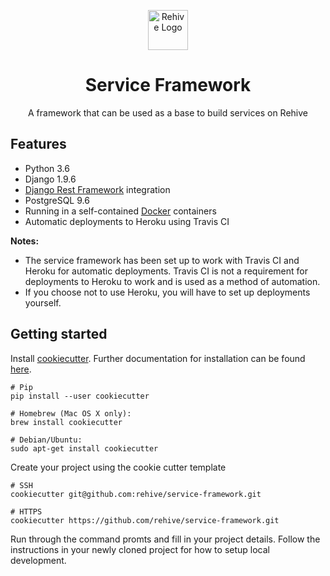 <p align="center">
  <img width="64" src="https://avatars2.githubusercontent.com/u/22204821?s=200&v=4" alt="Rehive Logo">
  <h1 align="center">Service Framework</h1>
  <p align="center">A framework that can be used as a base to build services on Rehive</p>
</p>


## Features
- Python 3.6
- Django 1.9.6
- [Django Rest Framework](http://www.django-rest-framework.org/) integration
- PostgreSQL 9.6
- Running in a self-contained [Docker](https://www.docker.com/) containers
- Automatic deployments to Heroku using Travis CI

**Notes:**
- The service framework has been set up to work with Travis CI and Heroku for automatic
deployments. Travis CI is not a requirement for deployments to Heroku to work and is used 
as a method of automation.
- If you choose not to use Heroku, you will have to set up deployments yourself.
 

## Getting started
Install [cookiecutter](https://github.com/audreyr/cookiecutter). Further documentation for installation can be found [here](https://cookiecutter.readthedocs.io/en/latest/installation.html#install-cookiecutter).
```
# Pip
pip install --user cookiecutter

# Homebrew (Mac OS X only):
brew install cookiecutter

# Debian/Ubuntu:
sudo apt-get install cookiecutter
```

Create your project using the cookie cutter template
```
# SSH
cookiecutter git@github.com:rehive/service-framework.git

# HTTPS
cookiecutter https://github.com/rehive/service-framework.git
```

Run through the command promts and fill in your project details.
Follow the instructions in your newly cloned project for how to setup local development.
